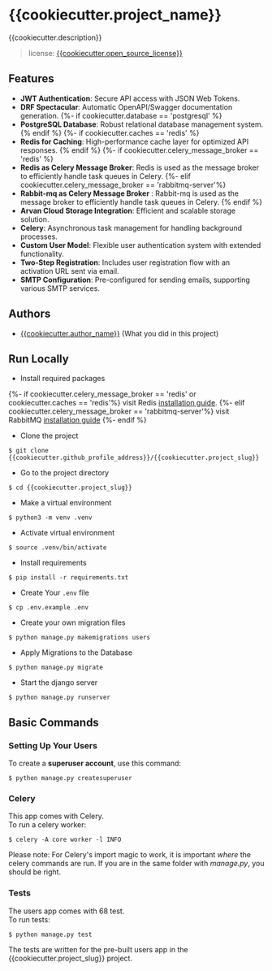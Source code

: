# {{cookiecutter.project_name}}

{{cookiecutter.description}} <br>

> license: [{{cookiecutter.open_source_license}}]()

## Features

- **JWT Authentication**: Secure API access with JSON Web Tokens.
- **DRF Spectacular**: Automatic OpenAPI/Swagger documentation generation.
  {%- if cookiecutter.database == 'postgresql' %}
- **PostgreSQL Database**: Robust relational database management system.
  {% endif %}
  {%- if cookiecutter.caches == 'redis' %}
- **Redis for Caching**: High-performance cache layer for optimized API responses.
  {% endif %}
  {%- if cookiecutter.celery_message_broker == 'redis' %}
- **Redis as Celery Message Broker**: Redis is used as the message broker to efficiently handle task queues in Celery.
  {%- elif cookiecutter.celery_message_broker == 'rabbitmq-server'%}
- **Rabbit-mq as Celery Message Broker** : Rabbit-mq is used as the message broker to efficiently handle task queues in
  Celery.
  {% endif %}
- **Arvan Cloud Storage Integration**: Efficient and scalable storage solution.
- **Celery**: Asynchronous task management for handling background processes.
- **Custom User Model**: Flexible user authentication system with extended functionality.
- **Two-Step Registration**: Includes user registration flow with an activation URL sent via email.
- **SMTP Configuration**: Pre-configured for sending emails, supporting various SMTP services.

## Authors

- [{{cookiecutter.author_name}}]({{cookiecutter.github_profile_address}}) (What you did in this project)

## Run Locally

- Install required packages

{%- if cookiecutter.celery_message_broker == 'redis' or cookiecutter.caches == 'redis'%}
visit Redis [installation guide](https://redis.io/docs/latest/operate/oss_and_stack/install/install-redis/).
{%- elif cookiecutter.celery_message_broker == 'rabbitmq-server'%}
visit RabbitMQ [installation guide](https://www.rabbitmq.com/docs/download)
{%- endif %}

- Clone the project

```shell
$ git clone {{cookiecutter.github_profile_address}}/{{cookiecutter.project_slug}}
```

- Go to the project directory

```shell
$ cd {{cookiecutter.project_slug}}
```

- Make a virtual environment

```shell
$ python3 -m venv .venv
```

- Activate virtual environment

```shell
$ source .venv/bin/activate 
```

- Install requirements

```shell
$ pip install -r requirements.txt
```

- Create Your `.env` file

```shell
$ cp .env.example .env
```
- Create your own migration files
```shell
$ python manage.py makemigrations users
```
- Apply Migrations to the Database

```shell
$ python manage.py migrate
```

- Start the django server

```shell
$ python manage.py runserver
```

## Basic Commands

### Setting Up Your Users

To create a **superuser account**, use this command:
```shell
$ python manage.py createsuperuser
```

### Celery

This app comes with Celery.<br>
To run a celery worker:

```shell
$ celery -A core worker -l INFO
```

Please note: For Celery's import magic to work, it is important _where_ the celery commands are run. If you are in the
same folder with _manage.py_, you should be right.

### Tests

The users app comes with 68 test.<br>
To run tests:

```shell
$ python manage.py test
```

The tests are written for the pre-built users app in the {{cookiecutter.project_slug}} project.
